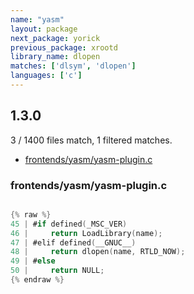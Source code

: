 ```yaml
---
name: "yasm"
layout: package
next_package: yorick
previous_package: xrootd
library_name: dlopen
matches: ['dlsym', 'dlopen']
languages: ['c']
---
```

## 1.3.0
3 / 1400 files match, 1 filtered matches.

 - [frontends/yasm/yasm-plugin.c](#frontendsyasmyasm-pluginc)

### frontends/yasm/yasm-plugin.c

```c

{% raw %}
45 | #if defined(_MSC_VER)
46 |     return LoadLibrary(name);
47 | #elif defined(__GNUC__)
48 |     return dlopen(name, RTLD_NOW);
49 | #else
50 |     return NULL;
{% endraw %}

```